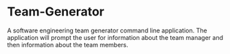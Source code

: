 # Team-Generator

A software engineering team generator command line application. 
The application will prompt the user for information about the team manager and then information about the team members. 
